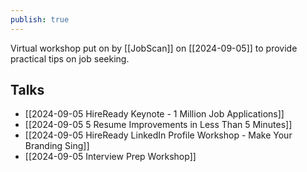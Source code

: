 ```yaml
---
publish: true
---
```

Virtual workshop put on by [[JobScan]] on [[2024-09-05]] to provide practical tips on job seeking. 

## Talks
- [[2024-09-05 HireReady Keynote - 1 Million Job Applications]]
- [[2024-09-05 5 Resume Improvements in Less Than 5 Minutes]] 
- [[2024-09-05 HireReady LinkedIn Profile Workshop - Make Your Branding Sing]]
- [[2024-09-05 Interview Prep Workshop]] 